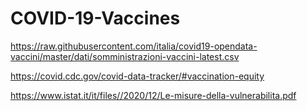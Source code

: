 # COVID-19-Vaccines

https://raw.githubusercontent.com/italia/covid19-opendata-vaccini/master/dati/somministrazioni-vaccini-latest.csv

https://covid.cdc.gov/covid-data-tracker/#vaccination-equity

https://www.istat.it/it/files//2020/12/Le-misure-della-vulnerabilita.pdf
